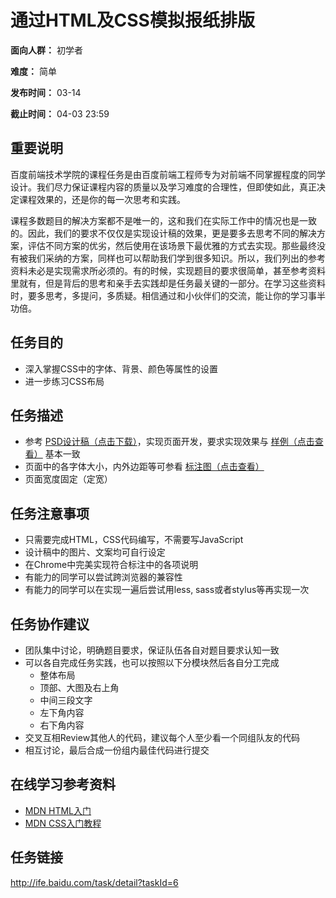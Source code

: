 通过HTML及CSS模拟报纸排版
===
**面向人群：** 初学者

**难度：** 简单

**发布时间：** 03-14

**截止时间：** 04-03 23:59

重要说明
---
百度前端技术学院的课程任务是由百度前端工程师专为对前端不同掌握程度的同学设计。我们尽力保证课程内容的质量以及学习难度的合理性，但即使如此，真正决定课程效果的，还是你的每一次思考和实践。

课程多数题目的解决方案都不是唯一的，这和我们在实际工作中的情况也是一致的。因此，我们的要求不仅仅是实现设计稿的效果，更是要多去思考不同的解决方案，评估不同方案的优劣，然后使用在该场景下最优雅的方式去实现。那些最终没有被我们采纳的方案，同样也可以帮助我们学到很多知识。所以，我们列出的参考资料未必是实现需求所必须的。有的时候，实现题目的要求很简单，甚至参考资料里就有，但是背后的思考和亲手去实践却是任务最关键的一部分。在学习这些资料时，要多思考，多提问，多质疑。相信通过和小伙伴们的交流，能让你的学习事半功倍。

任务目的
---
* 深入掌握CSS中的字体、背景、颜色等属性的设置
* 进一步练习CSS布局

任务描述
---
* 参考 [PSD设计稿（点击下载）](http://7xrp04.com1.z0.glb.clouddn.com/task_1_6_1.psd)，实现页面开发，要求实现效果与 [样例（点击查看）](http://7xrp04.com1.z0.glb.clouddn.com/task_1_6_2.jpg) 基本一致
* 页面中的各字体大小，内外边距等可参看 [标注图（点击查看）](http://7xrp04.com1.z0.glb.clouddn.com/task_1_6_3.jpg)
* 页面宽度固定（定宽）

任务注意事项
---
* 只需要完成HTML，CSS代码编写，不需要写JavaScript
* 设计稿中的图片、文案均可自行设定
* 在Chrome中完美实现符合标注中的各项说明
* 有能力的同学可以尝试跨浏览器的兼容性
* 有能力的同学可以在实现一遍后尝试用less, sass或者stylus等再实现一次

任务协作建议
---
* 团队集中讨论，明确题目要求，保证队伍各自对题目要求认知一致
* 可以各自完成任务实践，也可以按照以下分模块然后各自分工完成
  * 整体布局
  * 顶部、大图及右上角
  * 中间三段文字
  * 左下角内容
  * 右下角内容
* 交叉互相Review其他人的代码，建议每个人至少看一个同组队友的代码
* 相互讨论，最后合成一份组内最佳代码进行提交

在线学习参考资料
---
* [MDN HTML入门](https://developer.mozilla.org/zh-CN/docs/Web/Guide/HTML/Introduction)
* [MDN CSS入门教程](https://developer.mozilla.org/zh-CN/docs/Web/Guide/CSS/Getting_started)

任务链接
---
http://ife.baidu.com/task/detail?taskId=6
